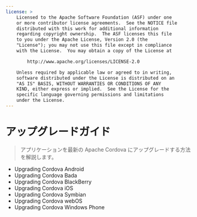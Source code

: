 ```yaml
---
license: >
    Licensed to the Apache Software Foundation (ASF) under one
    or more contributor license agreements.  See the NOTICE file
    distributed with this work for additional information
    regarding copyright ownership.  The ASF licenses this file
    to you under the Apache License, Version 2.0 (the
    "License"); you may not use this file except in compliance
    with the License.  You may obtain a copy of the License at

        http://www.apache.org/licenses/LICENSE-2.0

    Unless required by applicable law or agreed to in writing,
    software distributed under the License is distributed on an
    "AS IS" BASIS, WITHOUT WARRANTIES OR CONDITIONS OF ANY
    KIND, either express or implied.  See the License for the
    specific language governing permissions and limitations
    under the License.
---
```


アップグレードガイド
================

> アプリケーションを最新の Apache Cordova にアップグレードする方法を解説します。

- Upgrading Cordova Android
- Upgrading Cordova Bada
- Upgrading Cordova BlackBerry
- Upgrading Cordova iOS
- Upgrading Cordova Symbian
- Upgrading Cordova webOS
- Upgrading Cordova Windows Phone
